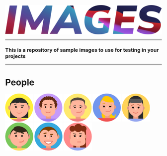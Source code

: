 <img src="./images/images-title.png"/>

---

### This is a repository of sample images to use for testing in your projects

---

<h1> People </h1>

<img style="display:inline-block" height=90 src="./images/src/people/1.png"/>
<img style="display:inline-block" height=90 src="./images/src/people/2.png"/>
<img style="display:inline-block" height=90 src="./images/src/people/3.png"/>
<img style="display:inline-block" height=90 src="./images/src/people/4.png"/>
<img style="display:inline-block" height=90 src="./images/src/people/5.png"/>
<img style="display:inline-block" height=90 src="./images/src/people/6.png"/>
<img style="display:inline-block" height=90 src="./images/src/people/7.png"/>
<img style="display:inline-block" height=90 src="./images/src/people/8.png"/>
